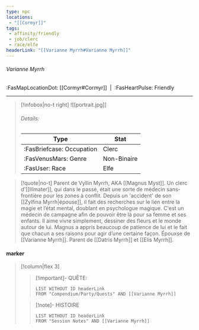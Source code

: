 ```yaml
---
type: npc
locations:
 - "[[Cormyr]]"
tags:
 - affinity/friendly
 - job/clerc
 - race/elfe
headerLink: "[[Varianne Myrrh#Varianne Myrrh]]"
---
```

###### Varianne Myrrh
<span class="sub2">:FasMapLocationDot: [[Cormyr#Cormyr]]&nbsp;&nbsp;|&nbsp;&nbsp;:FasHeartPulse: Friendly </span>
___

> [!infobox|no-t right]
> ![[portrait.jpg]]
> ###### Details:
> | Type | Stat |
> | ---- | ---- |
> | :FasBriefcase: Occupation |  Clerc |
> | :FasVenusMars: Genre | Non-Binaire |
> | :FasUser: Race | Elfe |
<span class="clearfix"></span>

> [!quote|no-t]
>Parent de Vyllin Myrrh, AKA [[Magnus Myst]]. Un clerc d'[[Illmater]], qui dans le passé, était une sorte de médecin sans-frontière pour les zones à conflit.  Depuis un 'accident' de son [[Zylfina Myrrh|épouse]], il fait des recherches sur le lien entre la magie et l’état mental, doublant en psychologue magique. C'est un médecin de campagne afin de pouvoir être là pour sa femme et ses enfants. Il aime vivre simplement, dessiner des fleurs et le monde autour de lui. Magnus a appris beaucoup de patience de lui et le fait que chacun a ses raisons pour agir d’une certaine façon.
>Épouxse de [[Varianne Myrrh]]. Parent de [[Datris Myrrh]] et [[Elis Myrrh]].
#### marker
> [!column|flex 3]
>> [!important]- QUÊTE:
>>```dataview
>>LIST WITHOUT ID headerLink
>>FROM "Compendium/Party/Quests" AND [[Varianne Myrrh]]
>
>>[!note]- HISTOIRE
>>```dataview
>>LIST WITHOUT ID headerLink
>>FROM "Session Notes" AND [[Varianne Myrrh]]
